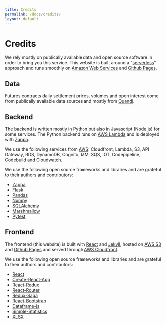 ```yaml
---
title: Credits
permalink: /docs/credits/
layout: default
---
```


# Credits

We rely mostly on publically available data and open source software in order to bring you this service. This website is built around a "[serverless](https://en.wikipedia.org/wiki/Serverless_computing)" approach and runs smoothly on [Amazon Web Services](https://aws.amazon.com/) and [Github Pages](https://pages.github.com/).

## Data

Futures contracts daily settlement prices, volumes and open interest come from publically available data sources and mostly from [Quandl](https://www.quandl.com).

## Backend

The backend is written mostly in Python but also in Javascript (Node.js) for some services.
The Python backend runs on [AWS Lambda](https://aws.amazon.com/lambda/?nc1=h_ls) and is deployed with [Zappa](https://github.com/Miserlou/Zappa).

We use the following services from [AWS](https://aws.amazon.com): Cloudfront, Lambda, S3, API Gateway, RDS, DynamoDB, Cognito, IAM, SQS, IOT, Codepipeline, Codebuild and Cloudwatch.

We use the following open source frameworks and libraries and are grateful to their authors and contributors:
* [Zappa](https://github.com/Miserlou/Zappa)
* [Flask](http://flask.pocoo.org/)
* [Pandas](https://pandas.pydata.org/)
* [Numpy]( http://www.numpy.org/)
* [SQLAlchemy]( https://www.sqlalchemy.org/)
* [Marshmallow]( https://marshmallow.readthedocs.io/)
* [Pytest]( https://pytest.org/)

## Frontend

The frontend (this website) is built with [React](https://reactjs.org/) and [Jekyll](https://jekyllrb.com/), hosted on [AWS S3](https://aws.amazon.com/s3/) and [Github Pages](https://pages.github.com/) and served through [AWS Cloudfront](https://aws.amazon.com/cloudfront/).

We use the following open source frameworks and libraries and are grateful to their authors and contributors:
* [React](https://reactjs.org/)
* [Create-React-App](https://facebook.github.io/create-react-app/)
* [React-Redux](https://react-redux.js.org/)
* [React-Router](https://reacttraining.com/react-router/web)
* [Redux-Saga](https://redux-saga.js.org/)
* [React-Bootstrap](https://react-bootstrap.github.io/)
* [Dataframe-js](https://github.com/Gmousse/dataframe-js)
* [Simple-Statistics](https://simplestatistics.org/)
* [XLSX](https://github.com/SheetJS/js-xlsx)
